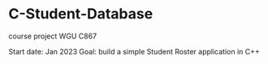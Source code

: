 # C-Student-Database
course project WGU C867

Start date: Jan 2023
Goal: build a simple Student Roster application in C++
